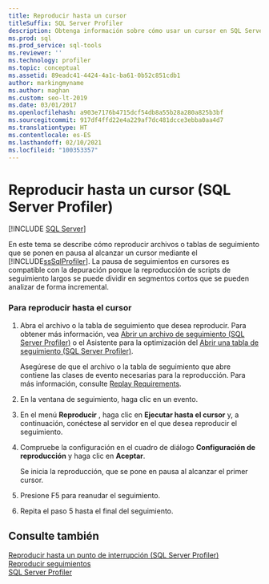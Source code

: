 ```yaml
---
title: Reproducir hasta un cursor
titleSuffix: SQL Server Profiler
description: Obtenga información sobre cómo usar un cursor en SQL Server Profiler para pausar una reproducción de seguimiento en un punto específico. Reproduzca hasta un cursor para facilitar la depuración.
ms.prod: sql
ms.prod_service: sql-tools
ms.reviewer: ''
ms.technology: profiler
ms.topic: conceptual
ms.assetid: 89eadc41-4424-4a1c-ba61-0b52c851cdb1
author: markingmyname
ms.author: maghan
ms.custom: seo-lt-2019
ms.date: 03/01/2017
ms.openlocfilehash: a903e7176b4715dcf54db8a55b28a280a825b3bf
ms.sourcegitcommit: 917df4ffd22e4a229af7dc481dcce3ebba0aa4d7
ms.translationtype: HT
ms.contentlocale: es-ES
ms.lasthandoff: 02/10/2021
ms.locfileid: "100353357"
---
```

# <a name="replay-to-a-cursor-sql-server-profiler"></a>Reproducir hasta un cursor (SQL Server Profiler)

 [!INCLUDE [SQL Server](../../includes/applies-to-version/sqlserver.md)]

En este tema se describe cómo reproducir archivos o tablas de seguimiento que se ponen en pausa al alcanzar un cursor mediante el [!INCLUDE[ssSqlProfiler](../../includes/sssqlprofiler-md.md)]. La pausa de seguimientos en cursores es compatible con la depuración porque la reproducción de scripts de seguimiento largos se puede dividir en segmentos cortos que se pueden analizar de forma incremental.  
  
### <a name="to-replay-to-the-cursor"></a>Para reproducir hasta el cursor  
  
1.  Abra el archivo o la tabla de seguimiento que desea reproducir. Para obtener más información, vea [Abrir un archivo de seguimiento &#40;SQL Server Profiler&#41;](../../tools/sql-server-profiler/open-a-trace-file-sql-server-profiler.md) o el Asistente para la optimización del [Abrir una tabla de seguimiento &#40;SQL Server Profiler&#41;](../../tools/sql-server-profiler/open-a-trace-table-sql-server-profiler.md).  
  
     Asegúrese de que el archivo o la tabla de seguimiento que abre contiene las clases de evento necesarias para la reproducción. Para más información, consulte [Replay Requirements](../../tools/sql-server-profiler/replay-requirements.md).  
  
2.  En la ventana de seguimiento, haga clic en un evento.  
  
3.  En el menú **Reproducir** , haga clic en **Ejecutar hasta el cursor** y, a continuación, conéctese al servidor en el que desea reproducir el seguimiento.  
  
4.  Compruebe la configuración en el cuadro de diálogo **Configuración de reproducción** y haga clic en **Aceptar**.  
  
     Se inicia la reproducción, que se pone en pausa al alcanzar el primer cursor.  
  
5.  Presione F5 para reanudar el seguimiento.  
  
6.  Repita el paso 5 hasta el final del seguimiento.  
  
## <a name="see-also"></a>Consulte también  
 [Reproducir hasta un punto de interrupción &#40;SQL Server Profiler&#41;](../../tools/sql-server-profiler/replay-to-a-breakpoint-sql-server-profiler.md)   
 [Reproducir seguimientos](../../tools/sql-server-profiler/replay-traces.md)   
 [SQL Server Profiler](../../tools/sql-server-profiler/sql-server-profiler.md)  
  
  
